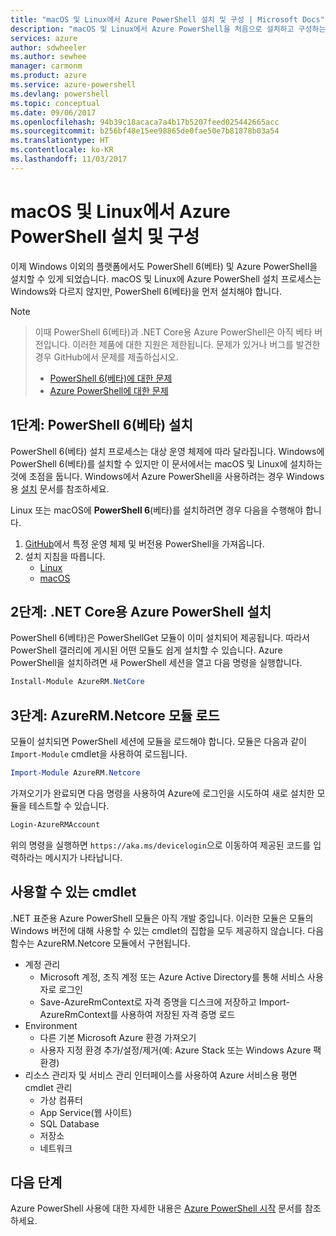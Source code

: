 ```yaml
---
title: "macOS 및 Linux에서 Azure PowerShell 설치 및 구성 | Microsoft Docs"
description: "macOS 및 Linux에서 Azure PowerShell을 처음으로 설치하고 구성하는 방법입니다."
services: azure
author: sdwheeler
ms.author: sewhee
manager: carmonm
ms.product: azure
ms.service: azure-powershell
ms.devlang: powershell
ms.topic: conceptual
ms.date: 09/06/2017
ms.openlocfilehash: 94b39c18acaca7a4b17b5207feed025442665acc
ms.sourcegitcommit: b256bf48e15ee98865de0fae50e7b81878b03a54
ms.translationtype: HT
ms.contentlocale: ko-KR
ms.lasthandoff: 11/03/2017
---
```

# <a name="install-and-configure-azure-powershell-on-macos-and-linux"></a>macOS 및 Linux에서 Azure PowerShell 설치 및 구성

이제 Windows 이외의 플랫폼에서도 PowerShell 6(베타) 및 Azure PowerShell을 설치할 수 있게 되었습니다.
macOS 및 Linux에 Azure PowerShell 설치 프로세스는 Windows와 다르지 않지만, PowerShell 6(베타)을 먼저 설치해야 합니다.

> [!NOTE]

> 이때 PowerShell 6(베타)과 .NET Core용 Azure PowerShell은 아직 베타 버전입니다.
> 이러한 제품에 대한 지원은 제한됩니다. 문제가 있거나 버그를 발견한 경우 GitHub에서 문제를 제출하십시오.
>
> * [PowerShell 6(베타)에 대한 문제](https://github.com/PowerShell/PowerShell/issues)
> * [Azure PowerShell에 대한 문제](https://github.com/azure/azure-docs-powershell/issues)

## <a name="step-1-install-powershell-6-beta"></a>1단계: PowerShell 6(베타) 설치

PowerShell 6(베타) 설치 프로세스는 대상 운영 체제에 따라 달라집니다.
Windows에 PowerShell 6(베타)를 설치할 수 있지만 이 문서에서는 macOS 및 Linux에 설치하는 것에 초점을 둡니다. Windows에서 Azure PowerShell을 사용하려는 경우 Windows용 [설치](./install-azurerm-ps.md) 문서를 참조하세요.

Linux 또는 macOS에 **PowerShell 6**(베타)를 설치하려면 경우 다음을 수행해야 합니다.

1. [GitHub](https://github.com/powershell/powershell#get-powershell)에서 특정 운영 체제 및 버전용 PowerShell을 가져옵니다.
2. 설치 지침을 따릅니다.
   - [Linux](https://github.com/PowerShell/PowerShell/blob/master/docs/installation/linux.md)
   - [macOS](https://github.com/PowerShell/PowerShell/blob/master/docs/installation/linux.md#macos-1012)

## <a name="step-2-install-azure-powershell-for-net-core"></a>2단계: .NET Core용 Azure PowerShell 설치

PowerShell 6(베타)은 PowerShellGet 모듈이 이미 설치되어 제공됩니다. 따라서 PowerShell 갤러리에 게시된 어떤 모듈도 쉽게 설치할 수 있습니다. Azure PowerShell을 설치하려면 새 PowerShell 세션을 열고 다음 명령을 실행합니다.

```powershell
Install-Module AzureRM.NetCore
```

## <a name="step-3-load-the-azurermnetcore-module"></a>3단계: AzureRM.Netcore 모듈 로드

모듈이 설치되면 PowerShell 세션에 모듈을 로드해야 합니다. 모듈은 다음과 같이 `Import-Module` cmdlet을 사용하여 로드됩니다.

```powershell
Import-Module AzureRM.Netcore
```

가져오기가 완료되면 다음 명령을 사용하여 Azure에 로그인을 시도하여 새로 설치한 모듈을 테스트할 수 있습니다.

```powershell
Login-AzureRMAccount
```

위의 명령을 실행하면 `https://aka.ms/devicelogin`으로 이동하여 제공된 코드를 입력하라는 메시지가 나타납니다.

## <a name="available-cmdlets"></a>사용할 수 있는 cmdlet

.NET 표준용 Azure PowerShell 모듈은 아직 개발 중입니다. 이러한 모듈은 모듈의 Windows 버전에 대해 사용할 수 있는 cmdlet의 집합을 모두 제공하지 않습니다. 다음 함수는 AzureRM.Netcore 모듈에서 구현됩니다.

* 계정 관리
  - Microsoft 계정, 조직 계정 또는 Azure Active Directory를 통해 서비스 사용자로 로그인
  - Save-AzureRmContext로 자격 증명을 디스크에 저장하고 Import-AzureRmContext를 사용하여 저장된 자격 증명 로드
* Environment
  - 다른 기본 Microsoft Azure 환경 가져오기
  - 사용자 지정 환경 추가/설정/제거(예: Azure Stack 또는 Windows Azure 팩 환경)
* 리소스 관리자 및 서비스 관리 인터페이스를 사용하여 Azure 서비스용 평면 cmdlet 관리
  - 가상 컴퓨터
  - App Service(웹 사이트)
  - SQL Database
  - 저장소
  - 네트워크

## <a name="next-steps"></a>다음 단계

Azure PowerShell 사용에 대한 자세한 내용은 [Azure PowerShell 시작](get-started-azureps.md) 문서를 참조하세요.
